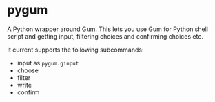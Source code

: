 # pygum
A Python wrapper around [Gum](https://github.com/charmbracelet/gum). This lets you use Gum for Python shell script and getting input, filtering choices and confirming choices etc.

It current supports the following subcommands:
- input as `pygum.ginput`
- choose
- filter
- write
- confirm
